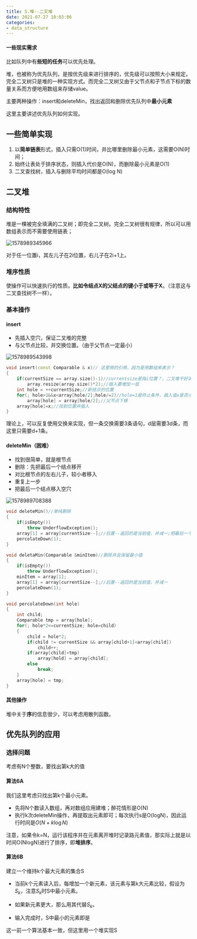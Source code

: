 ```yaml
---
title: 5.堆--二叉堆
date: 2021-07-27 10:03:06
categories:
- data_structure
---
```

#### 一些现实需求

比如队列中有**些短的任务**可以优先处理。

堆，也被称为优先队列，是按优先级来进行排序的，优先级可以按照大小来规定。完全二叉树只是堆的一种实现方式。而完全二叉树又由于父节点和子节点下标的数量关系而方便地用数组来存储value。

主要两种操作：insert和deleteMin，找出返回和删除优先队列中**最小元素**

这里主要讲述优先队列如何实现。  

## 一些简单实现
1. 以**简单链表**形式，插入只需O(1)时间，并比哪里删除最小元素，这需要O(N)时间；  
2. 始终让表处于排序状态，则插入代价是O(N)，而删除最小元素是O(1)
3. 二叉查找树，插入与删除平均时间都是O(log N)

## 二叉堆
### 结构特性
堆是一棵被完全填满的二叉树；即完全二叉树。完全二叉树很有规律，所以可以用数组表示而不需要使用链表；

![1578989345966](../imags/1578989345966.png)

对于任一位置i，其左儿子在2i位置，右儿子在2i+1上。

### 堆序性质

使操作可以快速执行的性质。**比如令结点X的父结点的键小于或等于X**。（注意这与二叉查找树不一样）。

### 基本操作
#### insert

- 先插入空穴，保证二叉堆的完整
- 与父节点比较，并交换位置。（由于父节点一定最小）

![1578989543998](../imags/1578989543998.png)

```c++
void insert(const Comparable & x)// 这里用的引用，因为是用数组来表示？
{
    if(currentSize == array.size()-1)//currentsize是指i位置？，二叉堆干好满了
        array.resize(array.size()*2);//插入要增加一层
    int hole = ++currentSize;//新结点的位置
    for(; hole>1&&x<array[hole/2];hole/=2)//hole=1是终止条件，插入值x是否小于父节点
        array[hole] = array[hole/2];//父节点下移
    array[hole]=x;//找到位置并插入
}
```

理论上，可以反复使用交换来实现，但一条交换需要3条语句，d层需要3d条，而这里只需要d+1条。

#### deleteMin（困难）

- 找到很简单，就是根节点
- 删除：先把最后一个结点移开
- 对比根节点的左右儿子，较小者移入
- 重复上一步
- 把最后一个结点移入空穴

![1578989708388](../imags/1578989708388.png)

```c++
void deleteMin()//单纯删除
{
    if(isEmpty())
        throw UnderflowException();
    array[1] = array[currentSize--];//后置--返回的是当前值，并减一;把最后一个结点放入root
    percolateDown(1);    
}

void deletaMin(Comparable &minItem)//删除并且保留最小值
{
    if(isEmpty())
        throw UnderflowException();
    minItem = array[1];
    array[1] = array[currentSize--];//后置--返回的是当前值，并减一
    percolateDown(1);    
}

void percolateDown(int hole)
{
    int child;
    Comparable tmp = array[hole];
    for(; hole*2<=currentSize; hole=child)
    {
        child = hole*2;
        if(child != currentSize && array[child+1]<array[child])
            child++;
        if(array[child]<tmp)
            array[hold] = array[child];
        else
            break;
    }
    array[hole] = tmp;
}
```



#### 其他操作

堆中关于**序**的信息很少，可以考虑用散列函数。

## 优先队列的应用

### 选择问题

考虑有N个整数，要找出第k大的值

#### 算法6A

我们这里考虑只找出第k个最小元素。

- 先将N个数读入数组，再对数组应用建堆；醉花情形是O(N)
- 执行k次deleteMin操作，再提取出元素即可；每次执行s是O(logN)，因此运行时间是$O(N+k\log N)$

注意，如果令k=N，运行该程序并在元素离开堆时记录路元素值，那实际上就是以时间O(NlogN)进行了排序，即**堆排序**。

#### 算法6B

建立一个维持k个最大元素的集合S

- 当前k个元素读入后，每增加一个新元素，该元素与第k大元素比较，假设为$S_k$，注意$S_k$时S中最小元素。

- 如果新元素更大，那么用其代替$S_k$。

- 输入完成时，S中最小的元素即是

这一前一个算法基本一致，但这里用一个堆实现S



